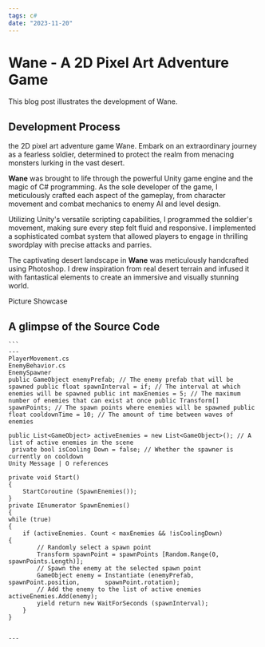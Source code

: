 ```yaml
---
tags: c#
date: "2023-11-20"
---
```


# Wane - A 2D Pixel Art Adventure Game


This blog post illustrates the development of  Wane.


## Development Process
 the 2D pixel art adventure game Wane. Embark on an extraordinary journey as a fearless soldier, determined to protect the realm from menacing monsters lurking in the vast desert.


**Wane** was brought to life through the powerful Unity game engine and the magic of C# programming. As the sole developer of the game, I meticulously crafted each aspect of the gameplay, from character movement and combat mechanics to enemy AI and level design.

Utilizing Unity's versatile scripting capabilities, I programmed the soldier's movement, making sure every step felt fluid and responsive. I implemented a sophisticated combat system that allowed players to engage in thrilling swordplay with precise attacks and parries.

The captivating desert landscape in **Wane** was meticulously handcrafted using Photoshop. I drew inspiration from real desert terrain and infused it with fantastical elements to create an immersive and visually stunning world.

Picture Showcase

## A glimpse of the Source Code

``````
```
---
PlayerMovement.cs
EnemyBehavior.cs
EnemySpawner
public GameObject enemyPrefab; // The enemy prefab that will be spawned public float spawnInterval = if; // The interval at which enemies will be spawned public int maxEnemies = 5; // The maximum number of enemies that can exist at once public Transform[] spawnPoints; // The spawn points where enemies will be spawned public float cooldownTime = 10; // The amount of time between waves of enemies

public List<GameObject> activeEnemies = new List<GameObject>(); // A list of active enemies in the scene
 private bool isCooling Down = false; // Whether the spawner is currently on cooldown
Unity Message | O references

private void Start()
{
	StartCoroutine (SpawnEnemies());
}
private IEnumerator SpawnEnemies()
{
while (true)
{
	if (activeEnemies. Count < maxEnemies && !isCoolingDown)
{
		// Randomly select a spawn point
		Transform spawnPoint = spawnPoints [Random.Range(0, 				spawnPoints.Length)];
		// Spawn the enemy at the selected spawn point
		GameObject enemy = Instantiate (enemyPrefab, spawnPoint.position, 		spawnPoint.rotation);
		// Add the enemy to the list of active enemies 					activeEnemies.Add(enemy);
		yield return new WaitForSeconds (spawnInterval);
	}
}


---


